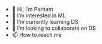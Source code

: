 - 👋 Hi, I’m Parham
- 👀 I’m interested in ML
- 🌱 I’m currently learning DS
- 💞️ I’m looking to collaborate on DS
- 📫 How to reach me

<!---
Parhamfard/Parhamfard is a ✨ special ✨ repository because its `README.md` (this file) appears on your GitHub profile.
You can click the Preview link to take a look at your changes.
--->

